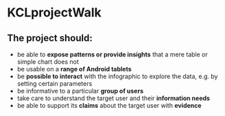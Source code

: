 # KCLprojectWalk

## The project should:

* be able to **expose patterns or provide insights** that a mere table or simple chart does not
* be usable on a **range of Android tablets**
* be **possible to interact** with the infographic to explore the data, e.g. by setting certain parameters
* be informative to a particular **group of users**
* take care to understand the target user and their **information needs**
* be able to support its **claims** about the target user with **evidence**
